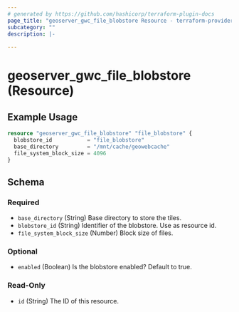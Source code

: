 ```yaml
---
# generated by https://github.com/hashicorp/terraform-plugin-docs
page_title: "geoserver_gwc_file_blobstore Resource - terraform-provider-geoserver"
subcategory: ""
description: |-
  
---
```


# geoserver_gwc_file_blobstore (Resource)



## Example Usage

```terraform
resource "geoserver_gwc_file_blobstore" "file_blobstore" {
  blobstore_id           = "file_blobstore"
  base_directory         = "/mnt/cache/geowebcache"
  file_system_block_size = 4096
}
```

<!-- schema generated by tfplugindocs -->
## Schema

### Required

- `base_directory` (String) Base directory to store the tiles.
- `blobstore_id` (String) Identifier of the blobstore. Use as resource id.
- `file_system_block_size` (Number) Block size of files.

### Optional

- `enabled` (Boolean) Is the blobstore enabled? Default to true.

### Read-Only

- `id` (String) The ID of this resource.


